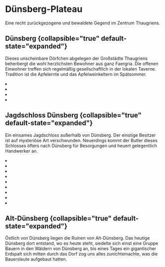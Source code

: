 # Dünsberg-Plateau

Eine recht zurückgezogene und bewaldete Gegend im Zentrum Thaugriens.

## Dünsberg {collapsible="true" default-state="expanded"}

Dieses unscheinbare Dörfchen abgelegen der Großstädte Thaugriens beherbergt die wohl herzlichsten Bewohner aus ganz
Faergria. Die offenen Einwohner treffen sich regelmäßig gesellschaftlich in der lokalen Taverne. Tradition ist die
Apfelernte und das Apfelweinkeltern im Spätsommer.

<procedure title="Charaktere von diesem Ort">
<list columns="3">
<li><a href="Hosgrid.md"></a></li>
<li><a href="Jofina.md"></a></li>
<li><a href="Burdig.md"></a></li>
<li><a href="Igmusur.md"></a></li>
</list>
</procedure>

## Jagdschloss Dünsberg {collapsible="true" default-state="expanded"}

Ein einsames Jagdschloss außerhalb von Dünsberg. Der einstige Besitzer ist auf mysteriöse Art verschwunden. Neuerdings
kommt der Butler dieses Schlosses öfters nach Dünsberg für Besorgungen und heuert gelegentlich Handwerker an.

<procedure title="Charaktere von diesem Ort">
<list columns="3">
<li><a href="Nayru.md"></a></li>
<li><a href="U-Ranos.md"></a></li>
<li><a href="Siegmund.md"></a></li>
<li><a href="Karl.md"></a></li>
<li><a href="Edgar.md"></a></li>
<li><a href="Grete.md"></a></li>
<li><a href="Eris.md"></a></li>
<li><a href="Philip.md"></a></li>
<li><a href="Johann.md"></a></li>
</list>
</procedure>

## Alt-Dünsberg {collapsible="true" default-state="expanded"}

Östlich von Dünsberg liegen die Ruinen von Alt-Dünsberg. Das heutige Dünsberg dort entstand, wo es heute steht, siedelte
sich einst eine Gruppe Bauern in den Wäldern von Dünsberg an, bis eines Tages ein gigantischer Erdspalt sich mitten
durch das Dorf zog uns alles zunichtemachte, was die Bauersleute aufgebaut hatten.